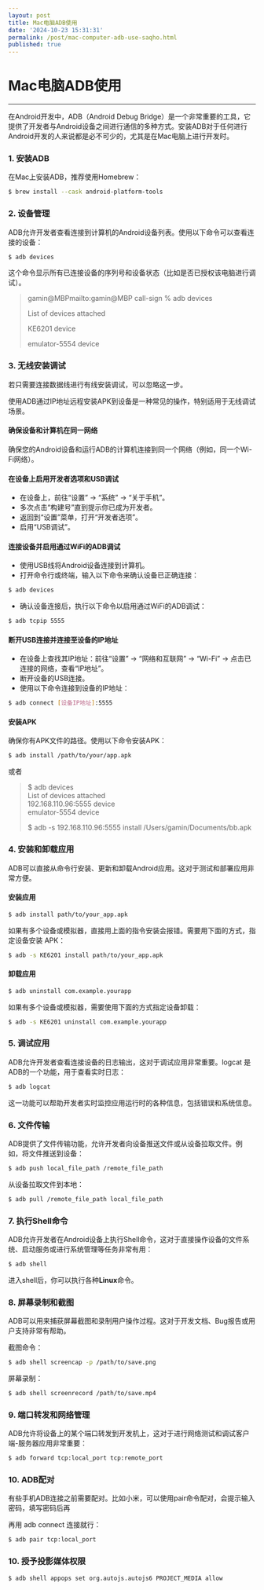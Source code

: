 ```yaml
---
layout: post
title: Mac电脑ADB使用
date: '2024-10-23 15:31:31'
permalink: /post/mac-computer-adb-use-saqho.html
published: true
---
```


# Mac电脑ADB使用

---

在Android开发中，ADB（Android Debug Bridge）是一个非常重要的工具，它提供了开发者与Android设备之间进行通信的多种方式。安装ADB对于任何进行Android开发的人来说都是必不可少的，尤其是在Mac电脑上进行开发时。

### 1. 安装ADB

在Mac上安装ADB，推荐使用Homebrew：

```bash
$ brew install --cask android-platform-tools
```

### 2. **设备管理**

ADB允许开发者查看连接到计算机的Android设备列表。使用以下命令可以查看连接的设备：

```bash
$ adb devices
```

这个命令显示所有已连接设备的序列号和设备状态（比如是否已授权该电脑进行调试）。

> gamin@MBPmailto:gamin@MBP call-sign % adb devices
>
> List of devices attached
>
> KE6201 device
>
> emulator-5554 device

### 3. 无线安装调试

若只需要连接数据线进行有线安装调试，可以忽略这一步。

使用ADB通过IP地址远程安装APK到设备是一种常见的操作，特别适用于无线调试场景。

#### 确保设备和计算机在同一网络

确保您的Android设备和运行ADB的计算机连接到同一个网络（例如，同一个Wi-Fi网络）。

#### 在设备上启用开发者选项和USB调试

* 在设备上，前往“设置” -> “系统” -> “关于手机”。
* 多次点击“构建号”直到提示你已成为开发者。
* 返回到“设置”菜单，打开“开发者选项”。
* 启用“USB调试”。

#### 连接设备并启用通过WiFi的ADB调试

* 使用USB线将Android设备连接到计算机。
* 打开命令行或终端，输入以下命令来确认设备已正确连接：

```bash
$ adb devices
```

* 确认设备连接后，执行以下命令以启用通过WiFi的ADB调试：

```bash
$ adb tcpip 5555
```

#### 断开USB连接并连接至设备的IP地址

* 在设备上查找其IP地址：前往“设置” -> “网络和互联网” -> “Wi-Fi” -> 点击已连接的网络，查看“IP地址”。
* 断开设备的USB连接。
* 使用以下命令连接到设备的IP地址：

```bash
$ adb connect [设备IP地址]:5555
```

#### 安装APK

确保你有APK文件的路径。使用以下命令安装APK：

```bash
$ adb install /path/to/your/app.apk
```

或者

> $ adb devices  
> List of devices attached  
> 192.168.110.96:5555    device  
> emulator-5554    device
>
> $ adb -s 192.168.110.96:5555 install /Users/gamin/Documents/bb.apk

### 4. **安装和卸载应用**

ADB可以直接从命令行安装、更新和卸载Android应用。这对于测试和部署应用非常方便。

#### 安装应用

```bash
$ adb install path/to/your_app.apk
```

如果有多个设备或模拟器，直接用上面的指令安装会报错。需要用下面的方式，指定设备安装 APK：

```bash
$ adb -s KE6201 install path/to/your_app.apk
```

#### 卸载应用

```bash
$ adb uninstall com.example.yourapp
```

如果有多个设备或模拟器，需要使用下面的方式指定设备卸载：

```bash
$ adb -s KE6201 uninstall com.example.yourapp
```

### 5. **调试应用**

ADB允许开发者查看连接设备的日志输出，这对于调试应用非常重要。logcat 是ADB的一个功能，用于查看实时日志：

```bash
$ adb logcat
```

这一功能可以帮助开发者实时监控应用运行时的各种信息，包括错误和系统信息。

### 6. **文件传输**

ADB提供了文件传输功能，允许开发者向设备推送文件或从设备拉取文件。例如，将文件推送到设备：

```bash
$ adb push local_file_path /remote_file_path
```

从设备拉取文件到本地：

```bash
$ adb pull /remote_file_path local_file_path
```

### 7. **执行Shell命令**

ADB允许开发者在Android设备上执行Shell命令，这对于直接操作设备的文件系统、启动服务或进行系统管理等任务非常有用：

```bash
$ adb shell
```

进入shell后，你可以执行各种**Linux**命令。

### 8. **屏幕录制和截图**

ADB可以用来捕获屏幕截图和录制用户操作过程。这对于开发文档、Bug报告或用户支持非常有帮助。

截图命令：

```bash
$ adb shell screencap -p /path/to/save.png
```

屏幕录制：

```bash
$ adb shell screenrecord /path/to/save.mp4
```

### 9. **端口转发和网络管理**

ADB允许将设备上的某个端口转发到开发机上，这对于进行网络测试和调试客户端-服务器应用非常重要：

```bash
$ adb forward tcp:local_port tcp:remote_port
```

### 10. ADB配对

有些手机ADB连接之前需要配对。比如小米，可以使用pair命令配对，会提示输入密码，填写密码后再

再用 adb connect 连接就行：

```bash
$ adb pair tcp:local_port
```

### 10. 授予投影媒体权限

```bash
$ adb shell appops set org.autojs.autojs6 PROJECT_MEDIA allow
```

‍
